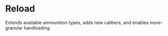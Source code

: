 # Reload
Extends available ammunition types, adds new calibers, and enables more-granular handloading 
